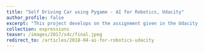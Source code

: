 ```yaml
---
title: "Self Driving Car using Pygame - AI for Robotics, Udacity"
author_profile: false
excerpt: "This project develops on the assignment given in the Udacity's course on Artificial Intelligence for Robotics by Sebastian Thrun. I wanted to build a GUI that could better illustrate the concepts in the course. I used pygame to build an application that demonstrates planning, navigation and control using concepts like A-star, particle filter, PID control, etc."
collection: expressions
teaser: /images/2017/sdc/final.jpeg
redirect_to: /articles/2018-04-ai-for-robotics-udacity
---
```



